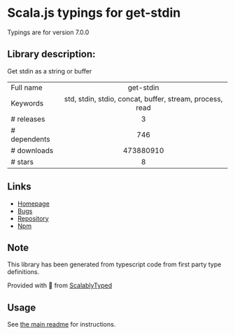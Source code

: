 
# Scala.js typings for get-stdin

Typings are for version 7.0.0

## Library description:
Get stdin as a string or buffer

|                    |                 |
| ------------------ | :-------------: |
| Full name          | get-stdin |
| Keywords           | std, stdin, stdio, concat, buffer, stream, process, read |
| # releases         | 3 |
| # dependents       | 746 |
| # downloads        | 473880910 |
| # stars            | 8 |

## Links
- [Homepage](https://github.com/sindresorhus/get-stdin#readme)
- [Bugs](https://github.com/sindresorhus/get-stdin/issues)
- [Repository](https://github.com/sindresorhus/get-stdin)
- [Npm](https://www.npmjs.com/package/get-stdin)
    


## Note
This library has been generated from typescript code from first party type definitions.

Provided with :purple_heart: from [ScalablyTyped](https://github.com/oyvindberg/ScalablyTyped)

## Usage
See [the main readme](../../readme.md) for instructions.


